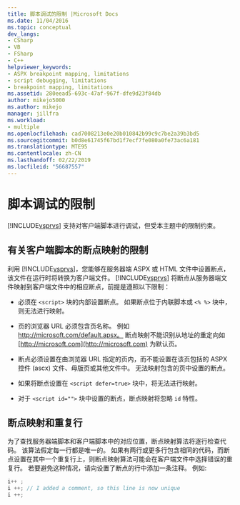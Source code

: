 ```yaml
---
title: 脚本调试的限制 |Microsoft Docs
ms.date: 11/04/2016
ms.topic: conceptual
dev_langs:
- CSharp
- VB
- FSharp
- C++
helpviewer_keywords:
- ASPX breakpoint mapping, limitations
- script debugging, limitations
- breakpoint mapping, limitations
ms.assetid: 280eead5-693c-47af-967f-dfe9d23f84db
author: mikejo5000
ms.author: mikejo
manager: jillfra
ms.workload:
- multiple
ms.openlocfilehash: cad7008213e0e20b010842b99c9c7be2a39b3bd5
ms.sourcegitcommit: b0d8e61745f67bd1f7ecf7fe080a0fe73ac6a181
ms.translationtype: MTE95
ms.contentlocale: zh-CN
ms.lasthandoff: 02/22/2019
ms.locfileid: "56687557"
---
```

# <a name="limitations-on-script-debugging"></a>脚本调试的限制
[!INCLUDE[vsprvs](../code-quality/includes/vsprvs_md.md)] 支持对客户端脚本进行调试，但受本主题中的限制约束。

## <a name="limitations-on-breakpoint-mapping-with-client-side-script"></a>有关客户端脚本的断点映射的限制
 利用 [!INCLUDE[vsprvs](../code-quality/includes/vsprvs_md.md)]，您能够在服务器端 ASPX 或 HTML 文件中设置断点，该文件在运行时将转换为客户端文件。 [!INCLUDE[vsprvs](../code-quality/includes/vsprvs_md.md)] 将断点从服务器端文件映射到客户端文件中的相应断点，前提是遵照以下限制：

-   必须在 `<script>` 块的内部设置断点。 如果断点位于内联脚本或 `<% %>` 块中，则无法进行映射。

-   页的浏览器 URL 必须包含页名称。 例如 http://microsoft.com/default.apsx。 断点映射不能识别从地址的重定向如 [http://microsoft.com](http://microsoft.com) 为默认页。

-   断点必须设置在由浏览器 URL 指定的页内，而不能设置在该页包括的 ASPX 控件 (ascx) 文件、母版页或其他文件中。 无法映射包含的页中设置的断点。

-   如果将断点设置在 `<script defer=true>` 块中，将无法进行映射。

-   对于 `<script id="">` 块中设置的断点，断点映射将忽略 `id` 特性。

## <a name="breakpoint-mapping-and-duplicate-lines"></a>断点映射和重复行
 为了查找服务器端脚本和客户端脚本中的对应位置，断点映射算法将逐行检查代码。 该算法假定每一行都是唯一的。 如果有两行或更多行包含相同的代码，而断点设置在其中一个重复行上，则断点映射算法可能会在客户端文件中选择错误的重复行。 若要避免这种情况，请向设置了断点的行中添加一条注释。 例如:

```csharp
i++ ;
i ++; // I added a comment, so this line is now unique
i ++;
```
